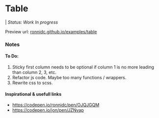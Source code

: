 # Table

| *Status: Work In progress*

Preview url: 
[ronnidc.github.io/examples/table](https://ronnidc.github.io/examples/table)

### Notes

#### To Do:

1. Sticky first column needs to be optional if column 1 is no more leading than column 2, 3, etc.
2. Refactor js code. Maybe too many functions / wrappers. 
3. Rewrite css to scss. 

#### Inspirational & usefull links

- https://codepen.io/ronnidc/pen/OJQJGQM
- https://codepen.io/jon/pen/JZNvap
